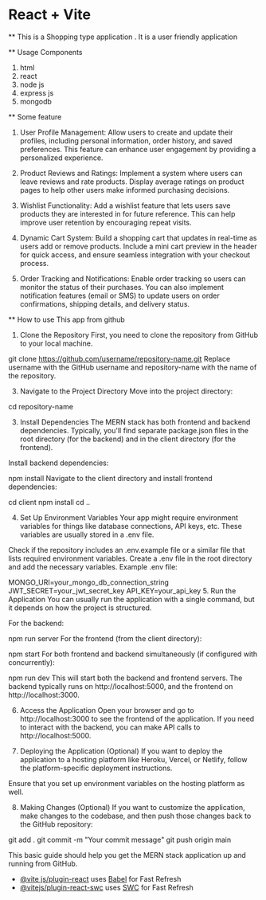 # React + Vite

** This is a Shopping type application . It is a user friendly application

** Usage Components
1. html
2. react
3. node js
4. express js
5. mongodb

** Some feature
1. User Profile Management: Allow users to create and update their profiles, including personal information, order history, and saved preferences. This feature can enhance user engagement by providing a personalized experience.

2. Product Reviews and Ratings: Implement a system where users can leave reviews and rate products. Display average ratings on product pages to help other users make informed purchasing decisions.

3. Wishlist Functionality: Add a wishlist feature that lets users save products they are interested in for future reference. This can help improve user retention by encouraging repeat visits.

4. Dynamic Cart System: Build a shopping cart that updates in real-time as users add or remove products. Include a mini cart preview in the header for quick access, and ensure seamless integration with your checkout process.

5. Order Tracking and Notifications: Enable order tracking so users can monitor the status of their purchases. You can also implement notification features (email or SMS) to update users on order confirmations, shipping details, and delivery status.


** How to use This app from github
1. Clone the Repository
First, you need to clone the repository from GitHub to your local machine.

git clone https://github.com/username/repository-name.git
Replace username with the GitHub username and repository-name with the name of the repository.

3. Navigate to the Project Directory
Move into the project directory:

cd repository-name

3. Install Dependencies
The MERN stack has both frontend and backend dependencies. Typically, you'll find separate package.json files in the root directory (for the backend) and in the client directory (for the frontend).

Install backend dependencies:

npm install
Navigate to the client directory and install frontend dependencies:

cd client
npm install
cd ..

4. Set Up Environment Variables
Your app might require environment variables for things like database connections, API keys, etc. These variables are usually stored in a .env file.

Check if the repository includes an .env.example file or a similar file that lists required environment variables.
Create a .env file in the root directory and add the necessary variables.
Example .env file:


MONGO_URI=your_mongo_db_connection_string
JWT_SECRET=your_jwt_secret_key
API_KEY=your_api_key
5. Run the Application
You can usually run the application with a single command, but it depends on how the project is structured.

For the backend:

npm run server
For the frontend (from the client directory):

npm start
For both frontend and backend simultaneously (if configured with concurrently):

npm run dev
This will start both the backend and frontend servers. The backend typically runs on http://localhost:5000, and the frontend on http://localhost:3000.

6. Access the Application
Open your browser and go to http://localhost:3000 to see the frontend of the application. If you need to interact with the backend, you can make API calls to http://localhost:5000.

7. Deploying the Application (Optional)
If you want to deploy the application to a hosting platform like Heroku, Vercel, or Netlify, follow the platform-specific deployment instructions.

Ensure that you set up environment variables on the hosting platform as well.

8. Making Changes (Optional)
If you want to customize the application, make changes to the codebase, and then push those changes back to the GitHub repository:

git add .
git commit -m "Your commit message"
git push origin main

This basic guide should help you get the MERN stack application up and running from GitHub.


- [@vite js/plugin-react](https://github.com/vitejs/vite-plugin-react/blob/main/packages/plugin-react/README.md) uses [Babel](https://babeljs.io/) for Fast Refresh
- [@vitejs/plugin-react-swc](https://github.com/vitejs/vite-plugin-react-swc) uses [SWC](https://swc.rs/) for Fast Refresh
